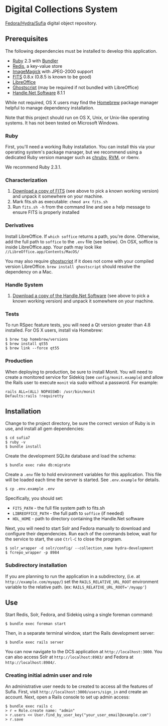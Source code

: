 Digital Collections System
==========================

[Fedora/Hydra/Sufia](1) digital object repository.

Prerequisites
-------------

The following dependencies must be installed to develop this application.

  * [Ruby][2] 2.3 with [Bundler][3]
  * [Redis][4], a key-value store
  * [ImageMagick][5] with JPEG-2000 support
  * [FITS][6] 0.8.x (0.8.5 is known to be good)
  * [LibreOffice][7]
  * [Ghostscript][8] (may be required if not bundled with LibreOffice)
  * [Handle.Net Software][9] 8.1.1

While not required, OS X users may find the [Homebrew](9) package manager
helpful to manage dependency installation.

Note that this project should run on OS X, Unix, or Unix-like operating systems.
It has not been tested on Microsoft Windows.

### Ruby

First, you'll need a working Ruby installation. You can install this via your
operating system's package manager, but we recommend using a dedicated Ruby
version manager such as [chruby](10), [RVM](11), or rbenv.

We recommend Ruby 2.3.1.

### Characterization

  1. [Download a copy of FITS](http://projects.iq.harvard.edu/fits/downloads)
     (see above to pick a known working version) and unpack it somewhere on your
     machine.
  2. Mark fits.sh as executable: `chmod a+x fits.sh`
  3. Run `fits.sh -h` from the command line and see a help message to ensure
     FITS is properly installed

### Derivatives

Install LibreOffice. If `which soffice` returns a path, you're done. Otherwise,
add the full path to `soffice` to the `.env` file (see below). On OSX, soffice
is inside LibreOffice.app. Your path may look like
`//LibreOffice.app/Contents/MacOS/`

You may also require [ghostscript](8) if it does not come with your compiled
version LibreOffice. `brew install ghostscript` should resolve the dependency on
a Mac.

### Handle System

  1. [Download a copy of the Handle.Net Software](https://www.handle.net/download_hnr.html)
     (see above to pick a known working version) and unpack it somewhere on your
     machine.

### Tests

To run RSpec feature tests, you will need a Qt version greater than 4.8
installed. For OS X users, install via Homebrew:

    $ brew tap homebrew/versions
    $ brew install qt55
    $ brew link --force qt55

### Production

When deploying to production, be sure to install Monit. You will need to create
a monitored service for Sidekiq (see `config/monit.example`) and allow the Rails
user to execute `monit` via sudo without a password. For example:

    rails ALL=(ALL) NOPASSWD: /usr/bin/monit
    Defaults:rails !requiretty

Installation
------------

Change to the project directory, be sure the correct version of Ruby is in use,
and install all gem dependencies:

    $ cd sufia7
    $ ruby -v
    $ bundle install

Create the development SQLite database and load the schema:

    $ bundle exec rake db:migrate

Create a `.env` file to hold environment variables for this application. This
file will be loaded each time the server is started. See `.env.example` for
details.

    $ cp .env.example .env

Specifically, you should set:

  * `FITS_PATH` - the full file system path to fits.sh
  * `LIBREOFFICE_PATH` - the full path to `soffice` (if needed)
  * `HDL_HOME` - path to directory containing the Handle.Net software

Next, you will need to start Solr and Fedora manually to download and configure
their dependencies. Run each of the commands below, wait for the service to
start, the use `Ctrl-C` to close the program.

    $ solr_wrapper -d solr/config/ --collection_name hydra-development
    $ fcrepo_wrapper -p 8984

### Subdirectory installation

If you are planning to run the application in a subdirectory, (i.e. at
`http://example.com/myapp/`) set the `RAILS_RELATIVE_URL_ROOT` environment
variable to the relative path. (ex: `RAILS_RELATIVE_URL_ROOT='/myapp'`)

Use
---

Start Redis, Solr, Fedora, and Sidekiq using a single foreman command:

    $ bundle exec foreman start

Then, in a separate terminal window, start the Rails development server:

    $ bundle exec rails server

You can now navigate to the DCS application at `http://localhost:3000`. You
can also access Solr at `http://localhost:8983/` and Fedora at
`http://localhost:8984/`.

### Creating initial admin user and role

An administrative user needs to be created to access all the features of Sufia.
First, visit `http://localhost:3000/users/sign_in` and create an account. Next,
open a Rails console to set up admin access:

    $ bundle exec rails c
    > r = Role.create name: "admin"
    > r.users << User.find_by_user_key("your_user_email@example.com")
    > r.save


[1]: https://github.com/projecthydra/sufia
[2]: https://www.ruby-lang.org/en/
[3]: http://bundler.io
[4]: http://redis.io
[5]: http://www.imagemagick.org/script/index.php
[6]: http://projects.iq.harvard.edu/fits/
[7]: https://www.libreoffice.org
[8]: https://www.handle.net/
[9]: http://www.ghostscript.com/
[10]: http://brew.sh
[11]: https://github.com/postmodern/chruby
[12]: https://rvm.io
